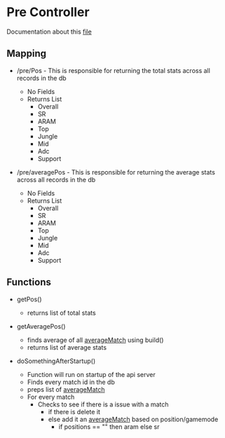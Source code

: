 # Pre Controller 

Documentation about this [file](../../../../src/main/java/Stats/FrontEnd/DeleteController.java)

## Mapping
- /pre/Pos - This is responsible for returning the total stats across all records in the db
    - No Fields
    - Returns List
        - Overall 
        - SR 
        - ARAM
        - Top
        - Jungle
        - Mid 
        - Adc 
        - Support

- /pre/averagePos - This is responsible for returning the average stats across all records in the db
    - No Fields
    - Returns List
        - Overall 
        - SR 
        - ARAM
        - Top
        - Jungle
        - Mid 
        - Adc 
        - Support

## Functions 

- getPos()
    - returns list of total stats

- getAveragePos()
    - finds average of all [averageMatch]() using build()
    - returns list of average stats

- doSomethingAfterStartup()
    - Function will run on startup of the api server
    - Finds every match id in the db 
    - preps list of [averageMatch]() 
    - For every match 
        - Checks to see if there is a issue with a match 
            - if there is delete it
            - else add it an [averageMatch]() based on position/gamemode
                - if positions == "" then aram else sr 